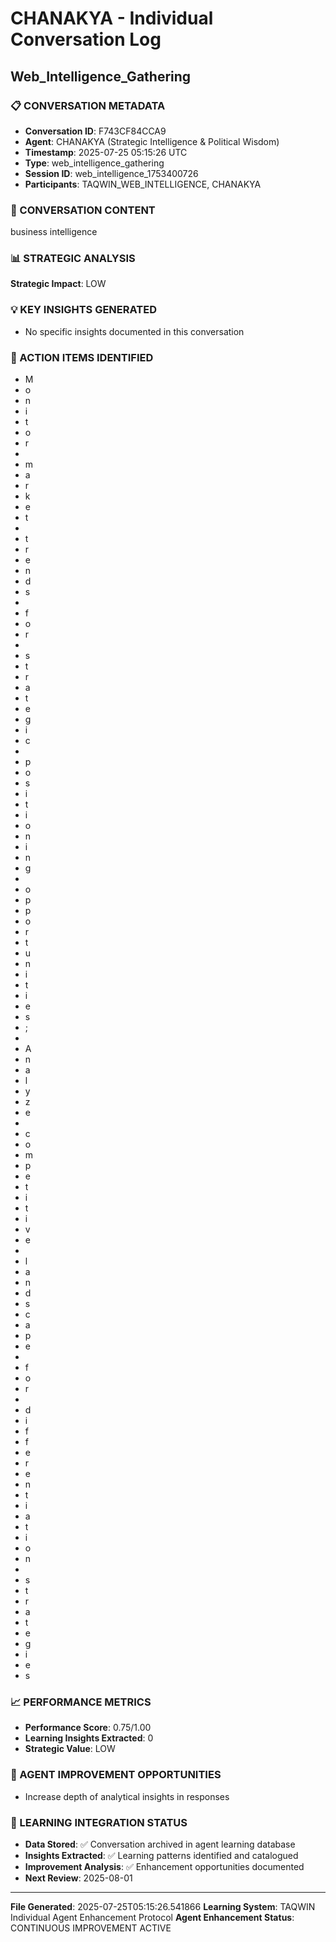 # CHANAKYA - Individual Conversation Log
## Web_Intelligence_Gathering

### 📋 CONVERSATION METADATA
- **Conversation ID**: F743CF84CCA9
- **Agent**: CHANAKYA (Strategic Intelligence & Political Wisdom)
- **Timestamp**: 2025-07-25 05:15:26 UTC
- **Type**: web_intelligence_gathering
- **Session ID**: web_intelligence_1753400726
- **Participants**: TAQWIN_WEB_INTELLIGENCE, CHANAKYA

### 🧠 CONVERSATION CONTENT
business intelligence

### 📊 STRATEGIC ANALYSIS
**Strategic Impact**: LOW

### 💡 KEY INSIGHTS GENERATED
- No specific insights documented in this conversation

### 🎯 ACTION ITEMS IDENTIFIED
- M
- o
- n
- i
- t
- o
- r
-  
- m
- a
- r
- k
- e
- t
-  
- t
- r
- e
- n
- d
- s
-  
- f
- o
- r
-  
- s
- t
- r
- a
- t
- e
- g
- i
- c
-  
- p
- o
- s
- i
- t
- i
- o
- n
- i
- n
- g
-  
- o
- p
- p
- o
- r
- t
- u
- n
- i
- t
- i
- e
- s
- ;
-  
- A
- n
- a
- l
- y
- z
- e
-  
- c
- o
- m
- p
- e
- t
- i
- t
- i
- v
- e
-  
- l
- a
- n
- d
- s
- c
- a
- p
- e
-  
- f
- o
- r
-  
- d
- i
- f
- f
- e
- r
- e
- n
- t
- i
- a
- t
- i
- o
- n
-  
- s
- t
- r
- a
- t
- e
- g
- i
- e
- s

### 📈 PERFORMANCE METRICS
- **Performance Score**: 0.75/1.00
- **Learning Insights Extracted**: 0
- **Strategic Value**: LOW

### 🚀 AGENT IMPROVEMENT OPPORTUNITIES
- Increase depth of analytical insights in responses

### 🔄 LEARNING INTEGRATION STATUS
- **Data Stored**: ✅ Conversation archived in agent learning database
- **Insights Extracted**: ✅ Learning patterns identified and catalogued
- **Improvement Analysis**: ✅ Enhancement opportunities documented
- **Next Review**: 2025-08-01

---

**File Generated**: 2025-07-25T05:15:26.541866
**Learning System**: TAQWIN Individual Agent Enhancement Protocol
**Agent Enhancement Status**: CONTINUOUS IMPROVEMENT ACTIVE
